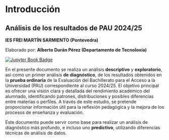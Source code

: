 # Introducción

## Análisis de los resultados de PAU 2024/25

**IES FREI MARTÍN SARMIENTO (Pontevedra)**

Elaborado por: **Alberto Durán Pérez (Departamento de Tecnoloxía)**

[![Jupyter Book Badge](https://jupyterbook.org/badge.svg)](<YOUR URL HERE>)

En el presente documento se realiza un análisis **descriptivo** y **exploratorio**, así como un primer análisis **de diagnóstico**, de los resultados obtenidos en la **prueba ordinaria** de la Evaluación del Bachillerato para el Acceso a la Universidad (PAU) correspondiente al curso 2024/25. El objetivo principal es ofrecer una visión clara y detallada del rendimiento académico del alumnado, identificando patrones, distribuciones y posibles diferencias entre materias o perfiles. A través de este estudio, se pretende proporcionar información útil para la reflexión pedagógica y la mejora de los procesos de enseñanza y evaluación.

Este documento puede servir como base para realizar un análisis de diagnóstico más profundo, e incluso uno **predictivo**, utilizando diferencias técnicas de análisis de datos.



```{tableofcontents}
```